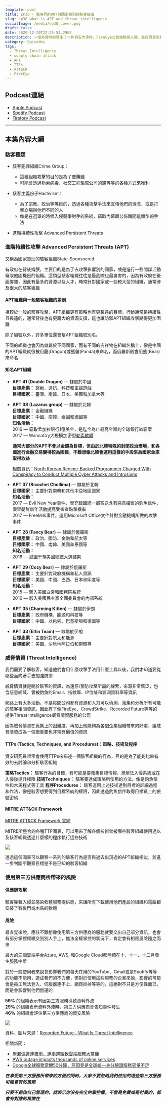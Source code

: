 ```yaml
---
template: post
title: EP30 - 駭客界的007與國家級別的駭客組織
slug: ep30_what_is_APT_and_threat_intelligence
socialImage: /media/ep30_cover.png
draft: false
date: 2020-12-20T22:26:53.296Z
description: 一個多禮拜前發生了一件資安大事件，FireEye公告被駭客入侵，並在調查後指出他們所使用的一款由Solarwinds推出的IT工具有資安問題，我們想藉由這次的機會談談駭客組織、APT、威脅情資以及第三方產品的風險
category: Episodes
tags:
  - Threat Intelligence
  - supply chain attack
  - APT
  - TTPs
  - ATT&CK
  - FireEye
---
```

## Podcast連結

* [Apple Podcast](https://podcasts.apple.com/tw/podcast/%E8%B3%87%E5%AE%89%E8%A7%A3%E5%A3%93%E7%B8%AE/id1513276667#episodeGuid=ckixq00sjptwj0888rths6bf7)
* [Spotify Podcast](https://open.spotify.com/episode/0tQ9tNDqyJD0pZF9YU4ar0?si=VDCyPWvSS-6ogmKBJVaHRQ)
* [Firstory Podcast](https://open.firstory.me/story/ckixq00sjptwj0888rths6bf7)

- - -

## 本集內容大綱

### 駭客種類

* 駭客犯罪組織Crime Group：

  * 這種組織攻擊的目的是為了要賺錢
  * 可能會透過勒索病毒、社交工程騙取公司的錢等等的各種方式來獲利
* 駭客主義份子Hactivism：

  * 為了宗教、政治等等目的，透過各種攻擊手法來宣傳他們的理念，或是打擊立場與他們不同的人
  * 像是在選舉的時候入侵競爭對手的系統，竊取內幕跟公佈醜聞這類型的手法
* 進階持續性攻擊 Advanced Persistent Threats

### 進階持續性攻擊 Advanced Persistent Threats (APT)

又稱為國家贊助的駭客組織State-Sponsoered 

有政府在背後撐腰，主要目的是為了去攻擊影響別的國家，或是進行一些間諜活動竊取他國機密的組織。這類型駭客組織往往是最危險也最厲害的，因為有政府在後面撐腰，因此有最多的資源以及人才，時常針對國家或一些較大型的組織，通常涉及很大的駭客組織

#### APT組織與一般駭客組織的差別

相較於一般的駭客攻擊，APT組織更有策略也有更長遠的目標，行動通常是持續性且長遠的，通常背後也有更龐大的資源支撐，這也讓防禦APT組織攻擊變得更加困難

除了編號以外，許多單位還會幫APT組織取別名。

不同的組織也會因為隸屬於不同國家，而有不同的吉祥物在組織名稱上，像是中國的APT組織就很被用龍(Dragon)或熊貓(Panda)來命名，而俄羅斯則會用熊(Bear)來命名

#### 知名APT組織

* **APT 41 (Double Dragon)**  — 隸屬於中國\
  **目標產業：** 醫療、通訊、科技和電競遊戲\
  **目標國家：** 臺灣、南韓、日本、美國和加拿大等  
* **APT 38 (Lazarus group)**  — 隸屬於北韓\
  **目標產業：** 金融組織\
  **目標國家：** 中國、南韓、泰國和德國等\
  **知名活動：** \
  2016 — 竊取孟加拉銀行1億美金，是迄今為止最高金額的全球銀行盜竊案\
  2017 — WannaCry大規模加密型[勒索軟體](/posts/ep25_types_of_malwares#勒索病毒-ransomware) 

  **通常大部分的APT不會以金錢為目標，但由於北韓特殊的封閉政治環境，和各國進行金融交易變得較為困難，不難想像北韓會運用這樣的手段來為國家金庫取得收益**

  相關資訊：[North Korean Regime-Backed Programmer Charged With Conspiracy to Conduct Multiple Cyber Attacks and Intrusions](https://www.justice.gov/opa/pr/north-korean-regime-backed-programmer-charged-conspiracy-conduct-multiple-cyber-attacks-and) 
* **APT 37 (Ricochet Chollima)**  — 隸屬於北韓\
  **目標國家：** 主要針對南韓和其他中亞地區國家\
  **知名活動：** \
  2017 — Evil New Year事件，冒充韓國統一部寄送含有惡意檔案的釣魚信件，假冒朝鮮新年活動提高受害者點擊機率\
  2017 — FreeMilk事件，運用Microsoft Office文件針對金融機構所做的攻擊事件
* **APT 28 (Fancy Bear)**  — 隸屬於俄羅斯\
  **目標產業：** 政治、國防、金融和航太等\
  **目標國家：** 中國、南韓、美國和泰國等\
  **知名活動：** \
  2016 — 試圖干預美國總統大選結果  
* **APT 29 (Cozy Bear)**  — 隸屬於俄羅斯\
  **目標產業：** 主要針對政府機構和私人資訊\
  **目標國家：** 美國、中國、巴西、日本和印度等\
  **知名活動：** \
  2015 — 駭入美國白宮和國務院系統\
  2016 — 駭入美國民主黨全國委員會的內部系統  
* **APT 35 (Charming Kitten)**  — 隸屬於伊朗\
  **目標產業：** 政府機構、能源和科技等\
  **目標國家：** 中國、以色列、巴基斯坦和德國等  
* **APT 33 (Elfin Team)**  — 隸屬於伊朗\
  **目標產業：** 主要針對航太和能源\
  **目標國家：** 美國、沙烏地阿拉伯和南韓等  

### 威脅情資 (Threat Intelligence)

我們需要了解駭客，知道他們會用什麼攻擊手法用什麼工具以後，我們才知道要從哪些面向著手去加強防禦

威脅情資就是關於駭客的資訊，為還原/預防攻擊所需的線索，來源非常廣泛，包含惡意網域、曾被釣魚的Email、指紋庫、IP位址和漏洞資料庫等資訊

網路上有太多活動，不是每間公司都有資源和人力可以偵測、蒐集和分析所有可能的駭客相關資訊，因此有了像FireEye、CrowdStrike、Recorded Future等等的提供Threat Intelligence威脅情資服務的公司

因為威脅情資在蒐集上的困難度，再加上他能夠為各個企業組織帶來的好處，讓威脅情資成為一個很重要也非常有價值的資訊

#### TTPs (Tactics, Techniques, and Procedures)：策略、技術及程序

資安研究員很常會使用TTPs來描述一個駭客組織的行為，目的是為了能夠比較有效的去討論和分析駭客組織

**策略Tactics：** 駭客行為的目標，有可能是要蒐集目標情報、想辦法入侵系統或在入侵後提升權限
**技術Techniques：** 駭客要達成策略所使用的方法，像是釣魚信件和木馬程式等工具
**程序Procedures：** 駭客運用上述技術達到目標的詳細過程和作法，像是駭客想要得到目標系統的權限，因此透過釣魚信件取得目標員工的帳號密碼

#### MITRE ATT&CK Framework

[MITRE ATT&CK Framework 官網](https://attack.mitre.org/#) 

MITRE所整合的各種TTP圖表，可以用來了解各個技術曾被哪些駭客組織使用過以及駭客組織透過什麼樣的程序執行這些技術

![](/media/apt_mitre.png)

透過這個圖表可以觀察一系列的駭客行為是否與過去出現過的APT組織相似，並進一步判斷所觀察目標是不是已知的駭客組織

### 使用第三方供應商所帶來的風險

#### 供應鏈攻擊

駭客靠著入侵並感染軟體服務提供商，來讓所有下載使用他們產品的組織和電腦都安裝了有後門或木馬的軟體

#### 風險

最直覺來說，應該不難想像使用第三方供應商的服務就要交出自己部分資訊，也會有部分掌控權繳交到別人手上，無法全權掌控的狀況下，肯定會有相應風險隨之而來

最大的三個雲端平台Azure, AWS, 和Google Cloud都陸續在十、十一、十二月發生服務中斷

對於一般使用者來說會影響我們的每天在用的YouTube、Gmail或是Spotify等等的功能不能用，造成我們的不方便，但對於使用這些服務的企業來說，影響的可能會是員工無法登入、伺服器連不上、網頁掛掉等等的，這絕對不只是方便性而已，而是會影響到他們營運的

**59%** 的組織表示有因第三方服務導致資料外洩\
**29%** 的組織表示資料外洩時，第三方供應商會告知事件發生\
**46%** 的組織會評估第三方供應商的資安風險

![](/media/apt_recordedfuturer_eport.png)

資料、圖片來源：[Recorded Future - What Is Threat Intelligence](https://www.recordedfuture.com/threat-intelligence/) 

相關新聞：

* [屋漏偏逢連夜雨，連兩週微軟雲端服務大當機](https://technews.tw/2020/10/08/microsoft-cloud-services-outages-continue-week-two/)
* [AWS outage impacts thousands of online services](https://www.zdnet.com/article/aws-outage-impacts-thousands-of-online-services/)
* [Google全球服務當機50分鐘，原因竟是全球統一身分驗證服務容量不足](https://www.ithome.com.tw/news/141663) 

***在享受第三方服務所帶來的方便的同時，大家不要忽略我們使用的這些第三方服務可能會有的風險***

***只要不是你自己管理的，就表示你沒有完全的掌控權，不管是免費或是付費的，都會有對應的風險在***